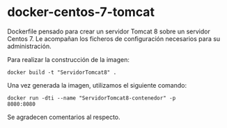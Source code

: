 # docker-centos-7-tomcat

Dockerfile pensado para crear un servidor Tomcat 8 sobre un servidor Centos 7. Le acompañan los ficheros de configuración necesarios para su administración.

Para realizar la construcción de la imagen:

<code>docker build -t "ServidorTomcat8" .</code>

Una vez generada la imagen, utilizamos el siguiente comando:

<code>docker run -dti --name "ServidorTomcat8-contenedor" -p 8080:8080 <nombre-de-la-imagen> </code>

Se agradecen comentarios al respecto. 

